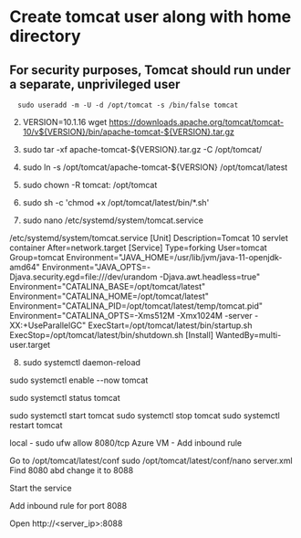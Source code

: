 # Create tomcat user along with home directory
## For security purposes, Tomcat should run under a separate, unprivileged user
      sudo useradd -m -U -d /opt/tomcat -s /bin/false tomcat

2. VERSION=10.1.16
   wget https://downloads.apache.org/tomcat/tomcat-10/v${VERSION}/bin/apache-tomcat-${VERSION}.tar.gz

3. sudo tar -xf apache-tomcat-${VERSION}.tar.gz -C /opt/tomcat/

4. sudo ln -s /opt/tomcat/apache-tomcat-${VERSION} /opt/tomcat/latest

5. sudo chown -R tomcat: /opt/tomcat

6. sudo sh -c 'chmod +x /opt/tomcat/latest/bin/*.sh'

7. sudo nano /etc/systemd/system/tomcat.service

/etc/systemd/system/tomcat.service
[Unit]
Description=Tomcat 10 servlet container
After=network.target
[Service]
Type=forking
User=tomcat
Group=tomcat
Environment="JAVA_HOME=/usr/lib/jvm/java-11-openjdk-amd64"
Environment="JAVA_OPTS=-Djava.security.egd=file:///dev/urandom -Djava.awt.headless=true"
Environment="CATALINA_BASE=/opt/tomcat/latest"
Environment="CATALINA_HOME=/opt/tomcat/latest"
Environment="CATALINA_PID=/opt/tomcat/latest/temp/tomcat.pid"
Environment="CATALINA_OPTS=-Xms512M -Xmx1024M -server -XX:+UseParallelGC"
ExecStart=/opt/tomcat/latest/bin/startup.sh
ExecStop=/opt/tomcat/latest/bin/shutdown.sh
[Install]
WantedBy=multi-user.target


8. sudo systemctl daemon-reload

sudo systemctl enable --now tomcat

sudo systemctl status tomcat


sudo systemctl start tomcat
sudo systemctl stop tomcat
sudo systemctl restart tomcat


local - sudo ufw allow 8080/tcp
Azure VM - Add inbound rule

Go to /opt/tomcat/latest/conf
sudo /opt/tomcat/latest/conf/nano server.xml
Find 8080 abd change it to 8088

Start the service

Add inbound rule for port 8088

Open http://<server_ip>:8088
